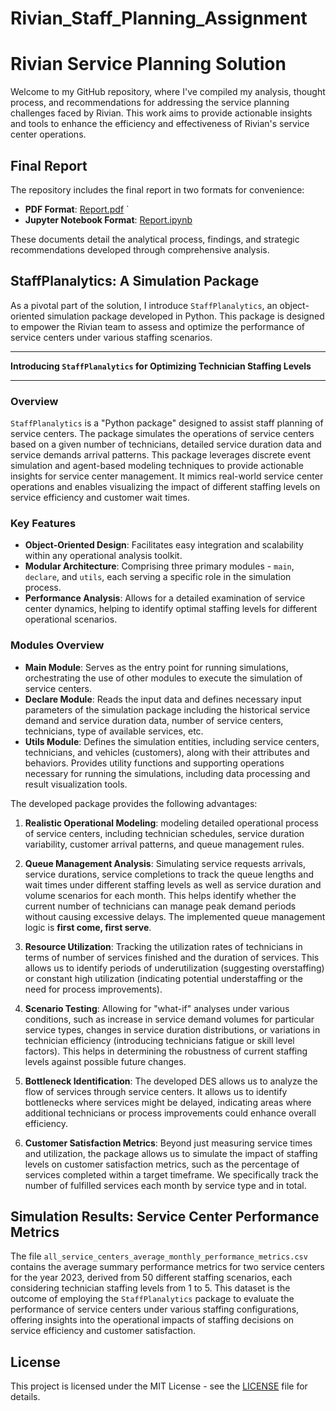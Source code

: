 # Rivian_Staff_Planning_Assignment


# Rivian Service Planning Solution

Welcome to my GitHub repository, where I've compiled my analysis, thought process, and recommendations for addressing the service planning challenges faced by Rivian. This work aims to provide actionable insights and tools to enhance the efficiency and effectiveness of Rivian's service center operations.

## Final Report

The repository includes the final report in two formats for convenience:
- **PDF Format**: [Report.pdf](Report.pdf)
`
- **Jupyter Notebook Format**: [Report.ipynb](Report.ipynub)

These documents detail the analytical process, findings, and strategic recommendations developed through comprehensive analysis.

## StaffPlanalytics: A Simulation Package

As a pivotal part of the solution, I introduce `StaffPlanalytics`, an object-oriented simulation package developed in Python. This package is designed to empower the Rivian team to assess and optimize the performance of service centers under various staffing scenarios.

---

**Introducing `StaffPlanalytics` for Optimizing Technician Staffing Levels**

---

### Overview

`StaffPlanalytics` is a "Python package" designed to assist staff planning of service centers. The package simulates the operations of service centers based on a given number of technicians, detailed service duration data and service demands arrival patterns. This package leverages discrete event simulation and agent-based modeling techniques to provide actionable insights for service center management. It mimics real-world service center operations and enables visualizing the impact of different staffing levels on service efficiency and customer wait times.
### Key Features
- **Object-Oriented Design**: Facilitates easy integration and scalability within any operational analysis toolkit.
- **Modular Architecture**: Comprising three primary modules - `main`, `declare`, and `utils`, each serving a specific role in the simulation process.
- **Performance Analysis**: Allows for a detailed examination of service center dynamics, helping to identify optimal staffing levels for different operational scenarios.

### Modules Overview
- **Main Module**: Serves as the entry point for running simulations, orchestrating the use of other modules to execute the simulation of service centers.
- **Declare Module**: Reads the input data and defines necessary input parameters of the simulation package including the historical service demand and service duration data, number of service centers, technicians, type of available services, etc.
- **Utils Module**:  Defines the simulation entities, including service centers, technicians, and vehicles (customers), along with their attributes and behaviors. Provides utility functions and supporting operations necessary for running the simulations, including data processing and result visualization tools.

The developed package provides the following advantages: 

1. **Realistic Operational Modeling**: modeling detailed operational process of service centers, including technician schedules, service duration variability, customer arrival patterns, and queue management rules. 

2. **Queue Management Analysis**: Simulating service requests arrivals, service durations, service completions to track the queue lengths and wait times under different staffing levels as well as service duration and volume scenarios for each month. This helps identify whether the current number of technicians can manage peak demand periods without causing excessive delays. The implemented queue management logic is **first come, first serve**. 

3. **Resource Utilization**: Tracking the utilization rates of technicians in terms of number of services finished and the duration of services. This allows us to identify periods of underutilization (suggesting overstaffing) or constant high utilization (indicating potential understaffing or the need for process improvements).

4. **Scenario Testing**: Allowing for "what-if" analyses under various conditions, such as increase in service demand volumes for particular service types, changes in service duration distributions, or variations in technician efficiency (introducing technicians fatigue or skill level factors). This helps in determining the robustness of current staffing levels against possible future changes.

5. **Bottleneck Identification**: The developed DES allows us to analyze the flow of services through service centers. It allows us to identify bottlenecks where services might be delayed, indicating areas where additional technicians or process improvements could enhance overall efficiency.

7. **Customer Satisfaction Metrics**: Beyond just measuring service times and utilization, the package allows us to simulate the impact of staffing levels on customer satisfaction metrics, such as the percentage of services completed within a target timeframe. We specifically track the number of fulfilled services each month by service type and in total. 


## Simulation Results: Service Center Performance Metrics

The file `all_service_centers_average_monthly_performance_metrics.csv` contains the average summary performance metrics for two service centers for the year 2023, derived from 50 different staffing scenarios, each considering technician staffing levels from 1 to 5. This dataset is the outcome of employing the `StaffPlanalytics` package to evaluate the performance of service centers under various staffing configurations, offering insights into the operational impacts of staffing decisions on service efficiency and customer satisfaction.


## License

This project is licensed under the MIT License - see the [LICENSE](LICENSE) file for details.

